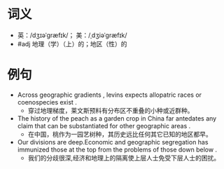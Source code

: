 # 词义
- 英：/dʒɪəˈgræfɪk/； 美：/ˌdʒiəˈgræfɪk/
- #adj 地理（学）（上）的；地区（性）的
# 例句
- Across geographic gradients , levins expects allopatric races or coenospecies exist .
	- 穿过地理梯度，莱文斯预料有分布区不重叠的小种或近群种。
- The history of the peach as a garden crop in China far antedates any claim that can be substantiated for other geographic areas .
	- 在中国，桃作为一园艺树种，其历史远比任何其它已知的地区都早。
- Our divisions are deep.Economic and geographic segregation has immunized those at the top from the problems of those down below .
	- 我们的分歧很深,经济和地理上的隔离使上层人士免受下层人士的困扰。
